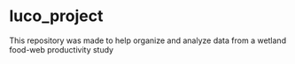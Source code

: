 # luco_project
This repository was made to help organize and analyze data from a wetland food-web productivity study
